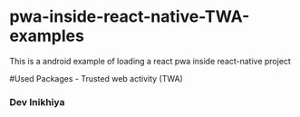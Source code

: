 # pwa-inside-react-native-TWA-examples

This is a android example of loading a react pwa inside react-native project

#Used Packages - Trusted web activity (TWA)
<h3>Dev Inikhiya </h3>

